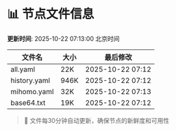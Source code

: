 # 📊 节点文件信息

**更新时间**: 2025-10-22 07:13:00 北京时间

| 文件名 | 大小 | 最后修改 |
|--------|------|----------|
| all.yaml | 22K | 2025-10-22 07:12 |
| history.yaml | 946K | 2025-10-22 07:12 |
| mihomo.yaml | 32K | 2025-10-22 07:13 |
| base64.txt | 19K | 2025-10-22 07:12 |

> 🔄 文件每30分钟自动更新，确保节点的新鲜度和可用性
